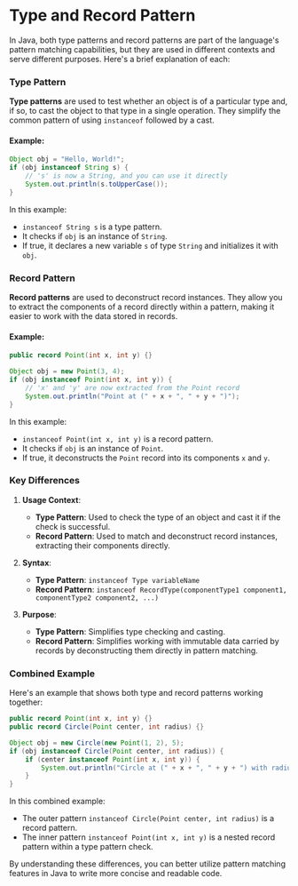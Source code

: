 # Type and Record Pattern

In Java, both type patterns and record patterns are part of the language's pattern matching capabilities, but they are used in different contexts and serve different purposes. Here's a brief explanation of each:

### Type Pattern

**Type patterns** are used to test whether an object is of a particular type and, if so, to cast the object to that type in a single operation. They simplify the common pattern of using `instanceof` followed by a cast.

#### Example:
```java
Object obj = "Hello, World!";
if (obj instanceof String s) {
    // 's' is now a String, and you can use it directly
    System.out.println(s.toUpperCase());
}
```

In this example:
- `instanceof String s` is a type pattern.
- It checks if `obj` is an instance of `String`.
- If true, it declares a new variable `s` of type `String` and initializes it with `obj`.

### Record Pattern

**Record patterns** are used to deconstruct record instances. They allow you to extract the components of a record directly within a pattern, making it easier to work with the data stored in records.

#### Example:
```java
public record Point(int x, int y) {}

Object obj = new Point(3, 4);
if (obj instanceof Point(int x, int y)) {
    // 'x' and 'y' are now extracted from the Point record
    System.out.println("Point at (" + x + ", " + y + ")");
}
```

In this example:
- `instanceof Point(int x, int y)` is a record pattern.
- It checks if `obj` is an instance of `Point`.
- If true, it deconstructs the `Point` record into its components `x` and `y`.

### Key Differences

1. **Usage Context**:
   - **Type Pattern**: Used to check the type of an object and cast it if the check is successful.
   - **Record Pattern**: Used to match and deconstruct record instances, extracting their components directly.

2. **Syntax**:
   - **Type Pattern**: `instanceof Type variableName`
   - **Record Pattern**: `instanceof RecordType(componentType1 component1, componentType2 component2, ...)`

3. **Purpose**:
   - **Type Pattern**: Simplifies type checking and casting.
   - **Record Pattern**: Simplifies working with immutable data carried by records by deconstructing them directly in pattern matching.

### Combined Example

Here's an example that shows both type and record patterns working together:

```java
public record Point(int x, int y) {}
public record Circle(Point center, int radius) {}

Object obj = new Circle(new Point(1, 2), 5);
if (obj instanceof Circle(Point center, int radius)) {
    if (center instanceof Point(int x, int y)) {
        System.out.println("Circle at (" + x + ", " + y + ") with radius " + radius);
    }
}
```

In this combined example:
- The outer pattern `instanceof Circle(Point center, int radius)` is a record pattern.
- The inner pattern `instanceof Point(int x, int y)` is a nested record pattern within a type pattern check.

By understanding these differences, you can better utilize pattern matching features in Java to write more concise and readable code.